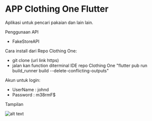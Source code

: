 # APP Clothing One Flutter

Aplikasi untuk pencari pakaian dan lain lain.

Penggunaan API
- FakeStoreAPI

Cara install dari Repo Clothing One:
- git clone (url link https)
- jalan kan function diterminal IDE repo Clothing One "flutter pub run build_runner build --delete-conflicting-outputs"

Akun untuk login:
- UserName : johnd
- Password : m38rmF$

  
Tampilan

![alt text](https://i.ibb.co/rZy8sWg/Untitled-design-1.png)
